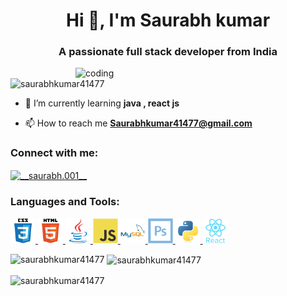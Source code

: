 <h1 align="center">Hi 👋, I'm Saurabh kumar</h1>
<h3 align="center">A passionate full stack developer from India</h3>
<img align="right" alt="coding" width="400px" src="https://media3.giphy.com/media/2IudUHdI075HL02Pkk/giphy.gif?cid=ecf05e473iyyt37tnifjw5ctbvywu8qxd0jrak3046vhpifx&ep=v1_gifs_search&rid=giphy.gif&ct=g">

<p align="left"> <img src="https://komarev.com/ghpvc/?username=saurabhkumar41477&label=Profile%20views&color=0e75b6&style=flat" alt="saurabhkumar41477" /> </p>

- 🌱 I’m currently learning **java , react js**

- 📫 How to reach me **Saurabhkumar41477@gmail.com**

<h3 align="left">Connect with me:</h3>
<p align="left">
<a href="https://instagram.com/__saurabh.001__" target="blank"><img align="center" src="https://raw.githubusercontent.com/rahuldkjain/github-profile-readme-generator/master/src/images/icons/Social/instagram.svg" alt="__saurabh.001__" height="30" width="40" /></a>
</p>

<h3 align="left">Languages and Tools:</h3>
<p align="left"> <a href="https://www.w3schools.com/css/" target="_blank" rel="noreferrer"> <img src="https://raw.githubusercontent.com/devicons/devicon/master/icons/css3/css3-original-wordmark.svg" alt="css3" width="40" height="40"/> </a> <a href="https://www.w3.org/html/" target="_blank" rel="noreferrer"> <img src="https://raw.githubusercontent.com/devicons/devicon/master/icons/html5/html5-original-wordmark.svg" alt="html5" width="40" height="40"/> </a> <a href="https://www.java.com" target="_blank" rel="noreferrer"> <img src="https://raw.githubusercontent.com/devicons/devicon/master/icons/java/java-original.svg" alt="java" width="40" height="40"/> </a> <a href="https://developer.mozilla.org/en-US/docs/Web/JavaScript" target="_blank" rel="noreferrer"> <img src="https://raw.githubusercontent.com/devicons/devicon/master/icons/javascript/javascript-original.svg" alt="javascript" width="40" height="40"/> </a> <a href="https://www.mysql.com/" target="_blank" rel="noreferrer"> <img src="https://raw.githubusercontent.com/devicons/devicon/master/icons/mysql/mysql-original-wordmark.svg" alt="mysql" width="40" height="40"/> </a> <a href="https://www.photoshop.com/en" target="_blank" rel="noreferrer"> <img src="https://raw.githubusercontent.com/devicons/devicon/master/icons/photoshop/photoshop-line.svg" alt="photoshop" width="40" height="40"/> </a> <a href="https://www.python.org" target="_blank" rel="noreferrer"> <img src="https://raw.githubusercontent.com/devicons/devicon/master/icons/python/python-original.svg" alt="python" width="40" height="40"/> </a> <a href="https://reactjs.org/" target="_blank" rel="noreferrer"> <img src="https://raw.githubusercontent.com/devicons/devicon/master/icons/react/react-original-wordmark.svg" alt="react" width="40" height="40"/> </a> </p>

<p><img align="left" src="https://github-readme-stats.vercel.app/api/top-langs?username=saurabhkumar41477&show_icons=true&locale=en&layout=compact" alt="saurabhkumar41477" /></p>

<p>&nbsp;<img align="center" src="https://github-readme-stats.vercel.app/api?username=saurabhkumar41477&show_icons=true&locale=en" alt="saurabhkumar41477" /></p>

<p><img align="center" src="https://github-readme-streak-stats.herokuapp.com/?user=saurabhkumar41477&" alt="saurabhkumar41477" /></p>
